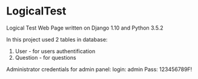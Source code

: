 # LogicalTest
Logical Test Web Page written on Django 1.10 and Python 3.5.2

In this project used 2 tables in database:
1. User - for users authentification
2. Question - for questions

Administrator credentials for admin panel:
login: admin
Pass: 123456789F!
